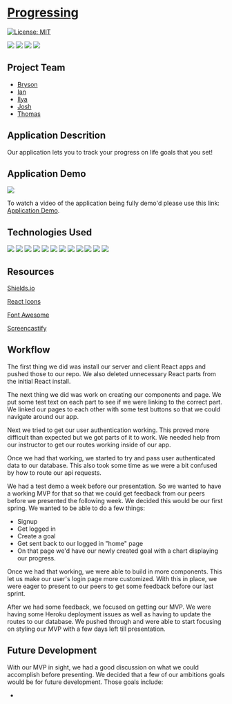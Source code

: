 # [Progressing](https://progressing-pod10.herokuapp.com/)

[![License: MIT](https://img.shields.io/badge/License-MIT-yellow.svg)](https://opensource.org/licenses/MIT)

<p>
    <img src="https://img.shields.io/github/repo-size/JJHPhoto/progressing" />
    <img src="https://img.shields.io/github/languages/top/JJHPhoto/progressing"  />
    <img src="https://img.shields.io/github/issues/JJHPhoto/progressing" />
    <img src="https://img.shields.io/github/last-commit/JJHPhoto/progressing" >
</p>

## Project Team

- [Bryson](https://github.com/Bryson-Palmer)
- [Ian](https://github.com/Ianaac27)
- [Ilya](https://github.com/ilya-libershteyn)
- [Josh](https://github.com/JJHPhoto)
- [Thomas](https://github.com/Tskading)

## Application Descrition

Our application lets you to track your progress on life goals that you set!

## Application Demo

![](...)

To watch a video of the application being fully demo'd please use this link: [Application Demo](...).

## Technologies Used

<p>
  <img src="https://img.shields.io/badge/-react-informational" />
  <img src="https://img.shields.io/badge/-heroku-red" />
  <img src="https://img.shields.io/badge/Passport-9cf" />
  <img src="https://img.shields.io/badge/Javascript-yellow" />
  <img src="https://img.shields.io/badge/-axios-red" />
  <img src="https://img.shields.io/badge/HTML-orange" />
  <img src="https://img.shields.io/badge/-css-success" />
  <img src="https://img.shields.io/badge/-node.js-green" />
  <img src="https://img.shields.io/badge/bcryptjs-informational" />
  <img src="https://img.shields.io/badge/-express-9fc" />
  <img src="https://img.shields.io/badge/-passport-red" />
  <img src="https://img.shields.io/badge/moments-orange" />
</p>

## Resources

[Shields.io](https://shields.io/)

[React Icons](https://react-icons.github.io/react-icons/)

[Font Awesome](https://fontawesome.com/)

[Screencastify](https://www.screencastify.com/)

## Workflow

The first thing we did was install our server and client React apps and pushed those to our repo. We also deleted unnecessary React parts from the initial React install.

The next thing we did was work on creating our components and page. We put some test text on each part to see if we were linking to the correct part. We linked our pages to each other with some test buttons so that we could navigate around our app.

Next we tried to get our user authentication working. This proved more difficult than expected but we got parts of it to work. We needed help from our instructor to get our routes working inside of our app.

Once we had that working, we started to try and pass user authenticated data to our database. This also took some time as we were a bit confused by how to route our api requests.

We had a test demo a week before our presentation. So we wanted to have a working MVP for that so that we could get feedback from our peers before we presented the following week. We decided this would be our first spring. We wanted to be able to do a few things:

- Signup
- Get logged in
- Create a goal
- Get sent back to our logged in "home" page
- On that page we'd have our newly created goal with a chart displaying our progress.

Once we had that working, we were able to build in more components. This let us make our user's login page more customized. With this in place, we were eager to present to our peers to get some feedback before our last sprint.

After we had some feedback, we focused on getting our MVP. We were having some Heroku deployment issues as well as having to update the routes to our database. We pushed through and were able to start focusing on styling our MVP with a few days left till presentation.

## Future Development

With our MVP in sight, we had a good discussion on what we could accomplish before presenting. We decided that a few of our ambitions goals would be for future development. Those goals include:

-
